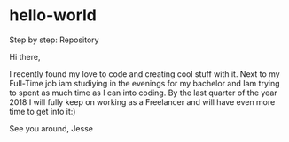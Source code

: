 # hello-world
Step by step: Repository

Hi there,

I recently found my love to code and creating cool stuff with it.
Next to my Full-Time job iam studiying in the evenings for my bachelor and Iam trying
to spent as much time as I can into coding.
By the last quarter of the year 2018 I will fully keep on working as a Freelancer
and will have even more time to get into it:)

See you around,
Jesse
